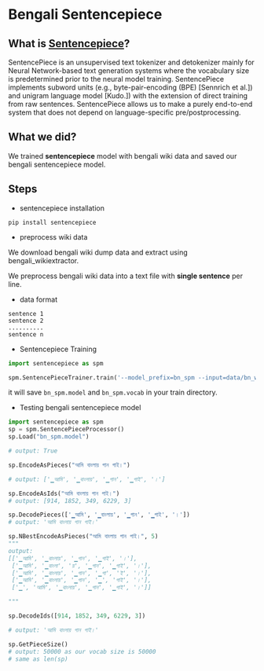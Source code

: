 # Bengali Sentencepiece

## What is [Sentencepiece](https://github.com/google/sentencepiece)?
SentencePiece is an unsupervised text tokenizer and detokenizer mainly for Neural Network-based text generation systems where the vocabulary size is predetermined prior to the neural model training. SentencePiece implements subword units (e.g., byte-pair-encoding (BPE) [Sennrich et al.]) and unigram language model [Kudo.]) with the extension of direct training from raw sentences. SentencePiece allows us to make a purely end-to-end system that does not depend on language-specific pre/postprocessing.

## What we did?
We trained **sentencepiece** model with bengali wiki data and saved our bengali sentencepiece model. 

## Steps

* sentencepiece installation

```pip install sentencepiece```

* preprocess wiki data

We download bengali wiki dump data and extract using bengali_wikiextractor.

We preprocess bengali wiki data into a text file with **single sentence** per line. 

 - data format

```
sentence 1
sentence 2
..........
sentence n
```

* Sentencepiece Training

```py
import sentencepiece as spm

spm.SentencePieceTrainer.train('--model_prefix=bn_spm --input=data/bn_wiki.txt --vocab_size=50000')

```

it will save `bn_spm.model` and `bn_spm.vocab` in your train directory.

* Testing bengali sentencepiece model

```py
import sentencepiece as spm
sp = spm.SentencePieceProcessor()
sp.Load("bn_spm.model")

# output: True
```

```py
sp.EncodeAsPieces("আমি বাংলায় গান গাই।")

# output: ['▁আমি', '▁বাংলায়', '▁গান', '▁গাই', '।']
```

```py
sp.EncodeAsIds("আমি বাংলায় গান গাই।")
# output: [914, 1852, 349, 6229, 3]
```

```py
sp.DecodePieces(['▁আমি', '▁বাংলায়', '▁গান', '▁গাই', '।'])
# output: 'আমি বাংলায় গান গাই।'

```

```py
sp.NBestEncodeAsPieces("আমি বাংলায় গান গাই।", 5)
"""
output:
[['▁আমি', '▁বাংলায়', '▁গান', '▁গাই', '।'],
 ['▁আমি', '▁বাংলা', 'য়', '▁গান', '▁গাই', '।'],
 ['▁আমি', '▁বাংলায়', '▁গান', '▁গা', 'ই', '।'],
 ['▁আমি', '▁বাংলায়', '▁গান', '▁', 'গাই', '।'],
 ['▁', 'আমি', '▁বাংলায়', '▁গান', '▁গাই', '।']]

"""

```

```py
sp.DecodeIds([914, 1852, 349, 6229, 3])

# output: 'আমি বাংলায় গান গাই।'

```

```py
sp.GetPieceSize()
# output: 50000 as our vocab size is 50000
# same as len(sp)

```





